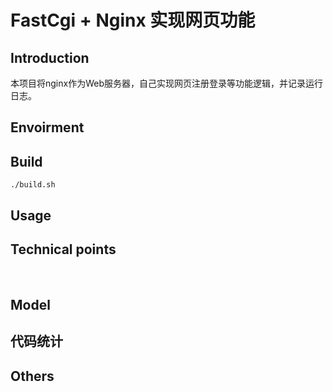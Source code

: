 # FastCgi + Nginx 实现网页功能
 
## Introduction  

本项目将nginx作为Web服务器，自己实现网页注册登录等功能逻辑，并记录运行日志。  


## Envoirment  


## Build

	./build.sh

## Usage

	
## Technical points

 
## Model


## 代码统计




## Others


